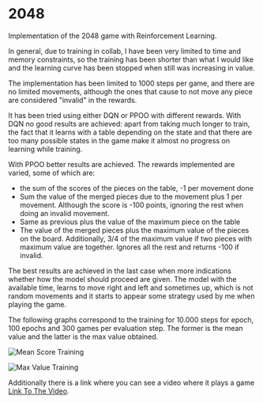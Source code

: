 # 2048
Implementation of the 2048 game with Reinforcement Learning.

In general, due to training in collab, I have been very limited to time and memory constraints, so the training has been shorter than what I would like and the learning curve has been stopped when still was increasing in value.

The implementation has been limited to 1000 steps per game, and there are no limited movements, although the ones that cause to not move any piece are considered "invalid" in the rewards.

It has been tried using either DQN or PPOO with different rewards. With DQN no good results are achieved: apart from taking much longer to train, the fact that it learns with a table depending on the state and that there are too many possible states in the game make it almost no progress on learning while training.

With PPOO better results are achieved. The rewards implemented are varied, some of which are:
- the sum of the scores of the pieces on the table, -1 per movement done
- Sum the value of the merged pieces due to the movement plus 1 per movement. Although the score is -100 points, ignoring the rest when doing an invalid movement.
- Same as previous plus the value of the maximum piece on the table
- The value of the merged pieces plus the maximum value of the pieces on the board. Additionally, 3/4 of the maximum value if two pieces with maximum value are together. Ignores all the rest and returns -100 if invalid.

The best results are achieved in the last case when more indications whether how the model should proceed are given. The model with the available time, learns to move right and left and sometimes up, which is not random movements and it starts to appear some strategy used by me when playing the game.

The following graphs correspond to the training for 10.000 steps for epoch, 100 epochs and 300 games per evaluation step. The former is the mean value and the latter is the max value obtained.

![Mean Score Training](https://drive.google.com/uc?export=view&id=1svJYjKhq8N0WyCO4QSKEDmtPQqm-rZrH)

![Max Value Training](https://drive.google.com/uc?export=view&id=1cgBVA_ReIWS9eCYr7WbYtt_64-ZTG9KA)

Additionally there is a link where you can see a video where it plays a game [Link To The Video](https://drive.google.com/file/d/18thnzPIuI_pKz1Rn2o_q0_SoELZUyXvt/view?usp=sharing).